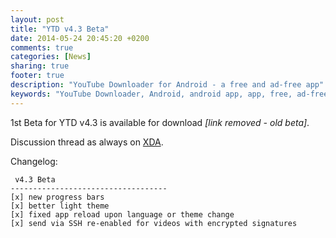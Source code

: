 ```yaml
---
layout: post
title: "YTD v4.3 Beta"
date: 2014-05-24 20:45:20 +0200
comments: true
categories: [News]
sharing: true
footer: true
description: "YouTube Downloader for Android - a free and ad-free app"
keywords: "YouTube Downloader, Android, android app, app, free, ad-free, no ads, dentex, video, YouTube, downloader"
---
```

1st Beta for YTD v4.3 is available for download *[link removed - old beta]*.

Discussion thread as always on [XDA](http://forum.xda-developers.com/showthread.php?t=2335450).

Changelog:

     v4.3 Beta
    -----------------------------------
    [x] new progress bars
    [x] better light theme
    [x] fixed app reload upon language or theme change
    [x] send via SSH re-enabled for videos with encrypted signatures
